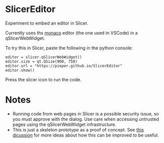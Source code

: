 
# SlicerEditor

Experiment to embed an editor in Slicer.

Currently uses ths [monaco]("https://github.com/microsoft/monaco-editor") editor (the one used in VSCode) in a qSlicerWebWidget.


To try this in Slicer, paste the following in the python console:
```
editor = slicer.qSlicerWebWidget()
editor.size = qt.QSize(900, 750)
editor.url = "https://pieper.github.io/SlicerEditor"
editor.show()
```

Press the slicer icon to run the code.

# Notes
* Running code from web pages in Slicer is a possible security issue,
so you must approve with the dialog.  Use care when accessing untrusted
pages using the qSlicerWebWidget infrastructure.
* This is just a skeleton prototype as a proof of concept. See [this dicussion](https://discourse.slicer.org/t/support-python-text-highlighting-in-text-module/34511) for more ideas about how this can be improved to be useful.
